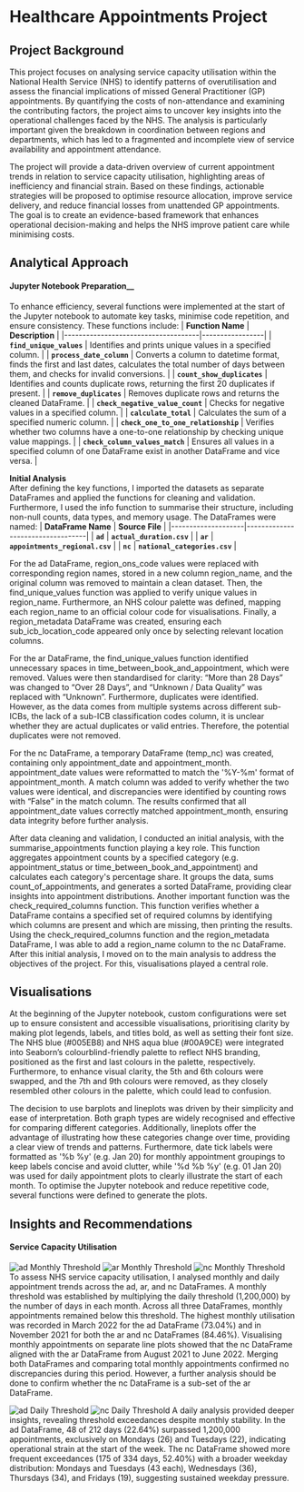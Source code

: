 # Healthcare Appointments Project
## Project Background
This project focuses on analysing service capacity utilisation within the National Health Service (NHS) to identify patterns of overutilisation and assess the financial implications of missed General Practitioner (GP) appointments. By quantifying the costs of non-attendance and examining the contributing factors, the project aims to uncover key insights into the operational challenges faced by the NHS. The analysis is particularly important given the breakdown in coordination between regions and departments, which has led to a fragmented and incomplete view of service availability and appointment attendance.

The project will provide a data-driven overview of current appointment trends in relation to service capacity utilisation, highlighting areas of inefficiency and financial strain. Based on these findings, actionable strategies will be proposed to optimise resource allocation, improve service delivery, and reduce financial losses from unattended GP appointments. The goal is to create an evidence-based framework that enhances operational decision-making and helps the NHS improve patient care while minimising costs.

## Analytical Approach
#### Jupyter Notebook Preparation__
To enhance efficiency, several functions were implemented at the start of the Jupyter notebook to automate key tasks, minimise code repetition, and ensure consistency. These functions include:
| **Function Name**                   | **Description** |
|-------------------------------------|-----------------|
| **`find_unique_values`**            | Identifies and prints unique values in a specified column. |
| **`process_date_column`**           | Converts a column to datetime format, finds the first and last dates, calculates the total number of days between them, and checks for invalid conversions. |
| **`count_show_duplicates`**         | Identifies and counts duplicate rows, returning the first 20 duplicates if present. |
| **`remove_duplicates`**             | Removes duplicate rows and returns the cleaned DataFrame. |
| **`check_negative_value_count`**    | Checks for negative values in a specified column. |
| **`calculate_total`**               | Calculates the sum of a specified numeric column. |
| **`check_one_to_one_relationship`** | Verifies whether two columns have a one-to-one relationship by checking unique value mappings. |
| **`check_column_values_match`**     | Ensures all values in a specified column of one DataFrame exist in another DataFrame and vice versa. |


__Initial Analysis__ <br>
After defining the key functions, I imported the datasets as separate DataFrames and applied the functions for cleaning and validation. Furthermore, I used the info function to summarise their structure, including non-null counts, data types, and memory usage. The DataFrames were named:
| **DataFrame Name** | **Source File**                  |
|--------------------|----------------------------------|
| **`ad`**           | **`actual_duration.csv`**        |
| **`ar`**           | **`appointments_regional.csv`**  |
| **`nc`**           | **`national_categories.csv`**    |

For the ad DataFrame, region_ons_code values were replaced with corresponding region names, stored in a new column region_name, and the original column was removed to maintain a clean dataset. Then, the find_unique_values function was applied to verify unique values in region_name. Furthermore, an NHS colour palette was defined, mapping each region_name to an official colour code for visualisations. Finally, a region_metadata DataFrame was created, ensuring each sub_icb_location_code appeared only once by selecting relevant location columns.

For the ar DataFrame, the find_unique_values function identified unnecessary spaces in time_between_book_and_appointment, which were removed. Values were then standardised for clarity: “More than 28 Days” was changed to “Over 28 Days”, and “Unknown / Data Quality” was replaced with “Unknown”. Furthermore, duplicates were identified. However, as the data comes from multiple systems across different sub-ICBs, the lack of a sub-ICB classification codes column, it is unclear whether they are actual duplicates or valid entries. Therefore, the potential duplicates were not removed.

For the nc DataFrame, a temporary DataFrame (temp_nc) was created, containing only appointment_date and appointment_month. appointment_date values were reformatted to match the '%Y-%m' format of appointment_month. A match column was added to verify whether the two values were identical, and discrepancies were identified by counting rows with “False” in the match column. The results confirmed that all appointment_date values correctly matched appointment_month, ensuring data integrity before further analysis.

After data cleaning and validation, I conducted an initial analysis, with the summarise_appointments function playing a key role. This function aggregates appointment counts by a specified category (e.g. appointment_status or time_between_book_and_appointment) and calculates each category's percentage share. It groups the data, sums count_of_appointments, and generates a sorted DataFrame, providing clear insights into appointment distributions. Another important function was the check_required_columns function. This function verifies whether a DataFrame contains a specified set of required columns by identifying which columns are present and which are missing, then printing the results. Using the check_required_columns function and the region_metadata DataFrame, I was able to add a region_name column to the nc DataFrame. After this initial analysis, I moved on to the main analysis to address the objectives of the project. For this, visualisations played a central role.

## Visualisations
At the beginning of the Jupyter notebook, custom configurations were set up to ensure consistent and accessible visualisations, prioritising clarity by making plot legends, labels, and titles bold, as well as setting their font size. The NHS blue (#005EB8) and NHS aqua blue (#00A9CE) were integrated into Seaborn’s colourblind-friendly palette to reflect NHS branding, positioned as the first and last colours in the palette, respectively. Furthermore, to enhance visual clarity, the 5th and 6th colours were swapped, and the 7th and 9th colours were removed, as they closely resembled other colours in the palette, which could lead to confusion.

The decision to use barplots and lineplots was driven by their simplicity and ease of interpretation. Both graph types are widely recognised and effective for comparing different categories. Additionally, lineplots offer the advantage of illustrating how these categories change over time, providing a clear view of trends and patterns. Furthermore, date tick labels were formatted as '%b %y' (e.g. Jan 20) for monthly appointment groupings to keep labels concise and avoid clutter, while '%d %b %y' (e.g. 01 Jan 20) was used for daily appointment plots to clearly illustrate the start of each month. To optimise the Jupyter notebook and reduce repetitive code, several functions were defined to generate the plots. 

## Insights and Recommendations
#### Service Capacity Utilisation
![ad Monthly Threshold](https://github.com/user-attachments/assets/665791ce-cc40-4411-936f-2a130e6c30d4)
![ar Monthly Threshold](https://github.com/user-attachments/assets/46131477-e5c5-4d06-8e78-172f01246c48)
![nc Monthly Threshold](https://github.com/user-attachments/assets/cc323fdc-510c-4598-8f44-7d4b5eedeb7d)
To assess NHS service capacity utilisation, I analysed monthly and daily appointment trends across the ad, ar, and nc DataFrames. A monthly threshold was established by multiplying the daily threshold (1,200,000) by the number of days in each month. Across all three DataFrames, monthly appointments remained below this threshold. The highest monthly utilisation was recorded in March 2022 for the ad DataFrame (73.04%) and in November 2021 for both the ar and nc DataFrames (84.46%). Visualising monthly appointments on separate line plots showed that the nc DataFrame aligned with the ar DataFrame from August 2021 to June 2022. Merging both DataFrames and comparing total monthly appointments confirmed no discrepancies during this period. However, a further analysis should be done to confirm whether the nc DataFrame is a sub-set of the ar DataFrame.

![ad Daily Threshold](https://github.com/user-attachments/assets/9cae7945-3340-4d57-a878-485ca987a2b7)
![nc Daily Threshold](https://github.com/user-attachments/assets/f33a3611-72ab-4561-bd4c-96fbc778104f)
A daily analysis provided deeper insights, revealing threshold exceedances despite monthly stability. In the ad DataFrame, 48 of 212 days (22.64%) surpassed 1,200,000 appointments, exclusively on Mondays (26) and Tuesdays (22), indicating operational strain at the start of the week. The nc DataFrame showed more frequent exceedances (175 of 334 days, 52.40%) with a broader weekday distribution: Mondays and Tuesdays (43 each), Wednesdays (36), Thursdays (34), and Fridays (19), suggesting sustained weekday pressure.
